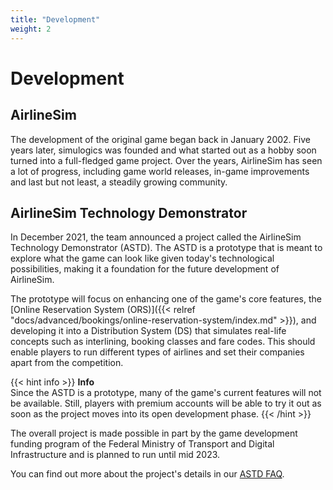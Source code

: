 ```yaml
---
title: "Development"
weight: 2
---
```


# Development

## AirlineSim

The development of the original game began back in January 2002. Five years later, simulogics was founded and what started out as a hobby soon turned into a full-fledged game project. Over the years, AirlineSim has seen a lot of progress, including game world releases, in-game improvements and last but not least, a steadily growing community.

## AirlineSim Technology Demonstrator

In December 2021, the team announced a project called the AirlineSim Technology Demonstrator (ASTD). The ASTD is a prototype that is meant to explore what the game can look like given today's technological possibilities, making it a foundation for the future development of AirlineSim.

The prototype will focus on enhancing one of the game's core features, the [Online Reservation System (ORS)]({{< relref "docs/advanced/bookings/online-reservation-system/index.md" >}}), and developing it into a Distribution System (DS) that simulates real-life concepts such as interlining, booking classes and fare codes. This should enable players to run different types of airlines and set their companies apart from the competition.

{{< hint info >}}
**Info**  
Since the ASTD is a prototype, many of the game's current features will not be available. Still, players with premium accounts will be able to try it out as soon as the project moves into its open development phase.
{{< /hint >}}

The overall project is made possible in part by the game development funding program of the Federal Ministry of Transport and Digital Infrastructure and is planned to run until mid 2023.

You can find out more about the project's details in our [ASTD FAQ](https://www.airlinesim.aero/en/technology-demonstrator).
